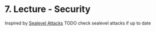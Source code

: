 # 7. Lecture - Security

Inspired by [Sealevel Attacks](https://github.com/coral-xyz/sealevel-attacks)
TODO check sealevel attacks if up to date
